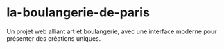 # la-boulangerie-de-paris
Un projet web alliant art et boulangerie, avec une interface moderne pour présenter des créations uniques.
